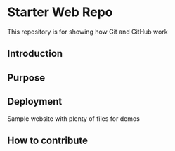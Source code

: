 # Starter Web Repo

This repository is for showing how Git and GitHub work

## Introduction


## Purpose


## Deployment


Sample website with plenty of files for demos

## How to contribute